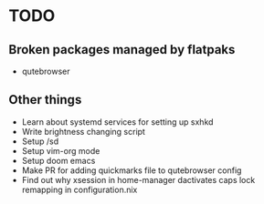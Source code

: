 # TODO

## Broken packages managed by flatpaks

- qutebrowser

## Other things

- Learn about systemd services for setting up sxhkd
- Write brightness changing script
- Setup /sd
- Setup vim-org mode
- Setup doom emacs
- Make PR for adding quickmarks file to qutebrowser config
- Find out why xsession in home-manager dactivates caps lock remapping in configuration.nix
